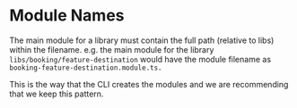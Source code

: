 # Module Names

The main module for a library must contain the full path (relative to libs) within the filename. e.g. the main module for the library `libs/booking/feature-destination` would have the module filename as `booking-feature-destination.module.ts.`

This is the way that the CLI creates the modules and we are recommending that we keep this pattern.